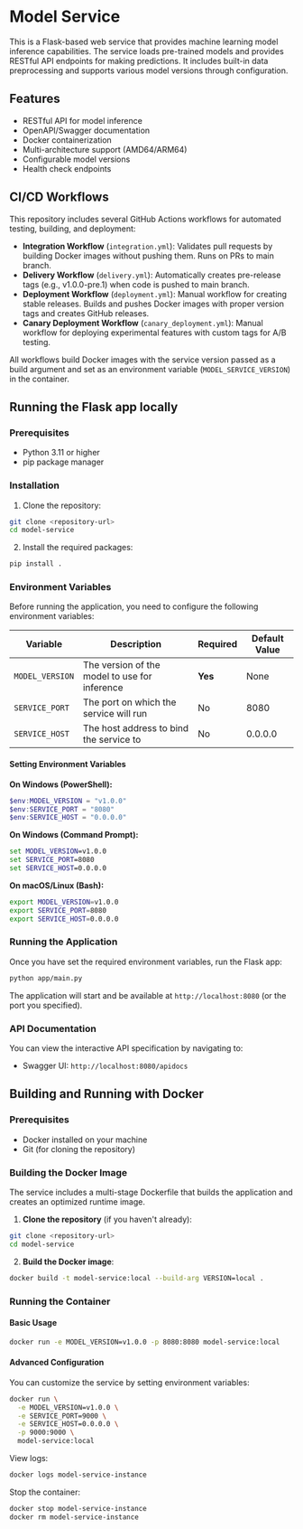 # Model Service

This is a Flask-based web service that provides machine learning model inference capabilities. The service loads pre-trained models and provides RESTful API endpoints for making predictions. It includes built-in data preprocessing and supports various model versions through configuration.

## Features

- RESTful API for model inference
- OpenAPI/Swagger documentation
- Docker containerization
- Multi-architecture support (AMD64/ARM64)
- Configurable model versions
- Health check endpoints

## CI/CD Workflows

This repository includes several GitHub Actions workflows for automated testing, building, and deployment:

- **Integration Workflow** (`integration.yml`): Validates pull requests by building Docker images without pushing them. Runs on PRs to main branch.
- **Delivery Workflow** (`delivery.yml`): Automatically creates pre-release tags (e.g., v1.0.0-pre.1) when code is pushed to main branch.
- **Deployment Workflow** (`deployment.yml`): Manual workflow for creating stable releases. Builds and pushes Docker images with proper version tags and creates GitHub releases.
- **Canary Deployment Workflow** (`canary_deployment.yml`): Manual workflow for deploying experimental features with custom tags for A/B testing.

All workflows build Docker images with the service version passed as a build argument and set as an environment variable (`MODEL_SERVICE_VERSION`) in the container.

## Running the Flask app locally

### Prerequisites

- Python 3.11 or higher
- pip package manager

### Installation

1. Clone the repository:
```bash
git clone <repository-url>
cd model-service
```

2. Install the required packages:
```bash
pip install .
```

### Environment Variables

Before running the application, you need to configure the following environment variables:

| Variable        | Description                                   | Required | Default Value |
| --------------- | --------------------------------------------- | -------- | ------------- |
| `MODEL_VERSION` | The version of the model to use for inference | **Yes**  | None          |
| `SERVICE_PORT`  | The port on which the service will run        | No       | 8080          |
| `SERVICE_HOST`  | The host address to bind the service to       | No       | 0.0.0.0       |

#### Setting Environment Variables

**On Windows (PowerShell):**
```powershell
$env:MODEL_VERSION = "v1.0.0"
$env:SERVICE_PORT = "8080"
$env:SERVICE_HOST = "0.0.0.0"
```

**On Windows (Command Prompt):**
```cmd
set MODEL_VERSION=v1.0.0
set SERVICE_PORT=8080
set SERVICE_HOST=0.0.0.0
```

**On macOS/Linux (Bash):**
```bash
export MODEL_VERSION=v1.0.0
export SERVICE_PORT=8080
export SERVICE_HOST=0.0.0.0
```

### Running the Application

Once you have set the required environment variables, run the Flask app:

```bash
python app/main.py
```

The application will start and be available at `http://localhost:8080` (or the port you specified).

### API Documentation

You can view the interactive API specification by navigating to:
- Swagger UI: `http://localhost:8080/apidocs`


## Building and Running with Docker

### Prerequisites

- Docker installed on your machine
- Git (for cloning the repository)

### Building the Docker Image

The service includes a multi-stage Dockerfile that builds the application and creates an optimized runtime image.

1. **Clone the repository** (if you haven't already):
```bash
git clone <repository-url>
cd model-service
```

2. **Build the Docker image**:
```bash
docker build -t model-service:local --build-arg VERSION=local .
```

### Running the Container

#### Basic Usage
```bash
docker run -e MODEL_VERSION=v1.0.0 -p 8080:8080 model-service:local
```

#### Advanced Configuration
You can customize the service by setting environment variables:

```bash
docker run \
  -e MODEL_VERSION=v1.0.0 \
  -e SERVICE_PORT=9000 \
  -e SERVICE_HOST=0.0.0.0 \
  -p 9000:9000 \
  model-service:local
```

View logs:
```bash
docker logs model-service-instance
```

Stop the container:
```bash
docker stop model-service-instance
docker rm model-service-instance
```
